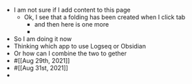 - I am not sure if I add content to this page
	- Ok, I see that a folding has been created when I click tab
		- and then here is one more
		-
- So I am doing it now
- Thinking which app to use Logseq or Obsidian
- Or how can I combine the two to gether
- #[[Aug 29th, 2021]]
- #[[Aug 31st, 2021]]
-